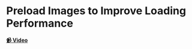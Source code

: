 # Preload Images to Improve Loading Performance

**[📹 Video](https://egghead.io/lessons/react-preload-images-to-improve-loading-performance)**
